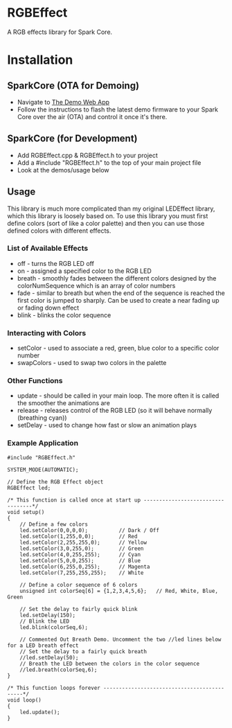RGBEffect
===========

A RGB effects library for Spark Core. 

# Installation
## SparkCore (OTA for Demoing)

* Navigate to [The Demo Web App](http://projects.harrisonhjones.com/RGBEffect/)
* Follow the instructions to flash the latest demo firmware to your Spark Core over the air (OTA) and control it once it's there.

## SparkCore (for Development)

* Add RGBEffect.cpp & RGBEffect.h to your project
* Add a #include "RGBEffect.h" to the top of your main project file
* Look at the demos/usage below

## Usage
This library is much more complicated than my original LEDEffect library, which this library is loosely based on. To use this library you must first define colors (sort of like a color palette) and then you can use those defined colors with different effects. 

### List of Available Effects

* off - turns the RGB LED off
* on - assigned a specified color to the RGB LED
* breath - smoothly fades between the different colors designed by the colorNumSequence which is an array of color numbers
* fade - similar to breath but when the end of the sequence is reached the first color is jumped to sharply. Can be used to create a near fading up or fading down effect
* blink - blinks the color sequence

### Interacting with Colors

* setColor - used to associate a red, green, blue color to a specific color number
* swapColors - used to swap two colors in the palette

### Other Functions

* update - should be called in your main loop. The more often it is called the smoother the animations are
* release - releases control of the RGB LED (so it will behave normally (breathing cyan))
* setDelay - used to change how fast or slow an animation plays

### Example Application

    #include "RGBEffect.h"

    SYSTEM_MODE(AUTOMATIC);

    // Define the RGB Effect object
    RGBEffect led;

    /* This function is called once at start up ----------------------------------*/
    void setup()
    {
        // Define a few colors           
        led.setColor(0,0,0,0);          // Dark / Off
        led.setColor(1,255,0,0);        // Red
        led.setColor(2,255,255,0);      // Yellow
        led.setColor(3,0,255,0);        // Green
        led.setColor(4,0,255,255);      // Cyan
        led.setColor(5,0,0,255);        // Blue
        led.setColor(6,255,0,255);      // Magenta
        led.setColor(7,255,255,255);    // White
        
        // Define a color sequence of 6 colors
        unsigned int colorSeq[6] = {1,2,3,4,5,6};   // Red, White, Blue, Green
        
        // Set the delay to fairly quick blink
        led.setDelay(150);
        // Blink the LED 
        led.blink(colorSeq,6);

        // Commented Out Breath Demo. Uncomment the two //led lines below for a LED breath effect
        // Set the delay to a fairly quick breath
        //led.setDelay(50);
        // Breath the LED between the colors in the color sequence
        //led.breath(colorSeq,6);
    }

    /* This function loops forever --------------------------------------------*/
    void loop()
    {
        led.update();
    }

